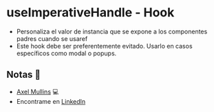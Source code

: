 # useImperativeHandle - Hook

- Personaliza el valor de instancia que se expone a los componentes padres cuando se usaref
- Este hook debe ser preferentemente evitado. Usarlo en casos específicos como modal o popups.
## Notas 📢

- [Axel Mullins](https://github.com/AxelMullins) 💻
- Encontrame en [LinkedIn](https://www.linkedin.com/in/axel-mullins/)